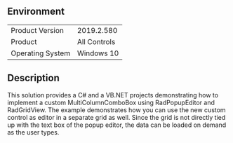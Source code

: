 ## Environment
<table>
    <tr>
        <td>Product Version</td>
        <td>2019.2.580</td>
    </tr>
    <tr>
        <td>Product</td>
        <td>All Controls</td>
    </tr>
     <tr>
        <td>Operating System</td>
        <td>Windows 10</td>
    </tr>
</table>


## Description 

This solution provides a C# and a VB.NET projects demonstrating how to implement a custom MultiColumnComboBox using RadPopupEditor and RadGridView. The example demonstrates how you can use the new custom control as editor in a separate grid as well. Since the grid is not directly tied up with the text box of the popup editor, the data can be loaded on demand as the user types.
